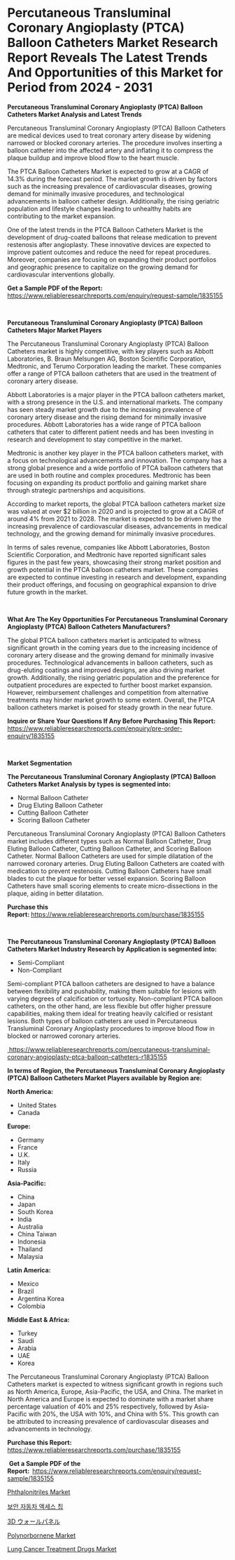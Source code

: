 <p><h1>Percutaneous Transluminal Coronary Angioplasty (PTCA) Balloon Catheters Market Research Report Reveals The Latest Trends And Opportunities of this Market for Period from 2024 - 2031</h1></p><p><strong>Percutaneous Transluminal Coronary Angioplasty (PTCA) Balloon Catheters Market Analysis and Latest Trends</strong></p>
<p><p>Percutaneous Transluminal Coronary Angioplasty (PTCA) Balloon Catheters are medical devices used to treat coronary artery disease by widening narrowed or blocked coronary arteries. The procedure involves inserting a balloon catheter into the affected artery and inflating it to compress the plaque buildup and improve blood flow to the heart muscle.</p><p>The PTCA Balloon Catheters Market is expected to grow at a CAGR of 14.3% during the forecast period. The market growth is driven by factors such as the increasing prevalence of cardiovascular diseases, growing demand for minimally invasive procedures, and technological advancements in balloon catheter design. Additionally, the rising geriatric population and lifestyle changes leading to unhealthy habits are contributing to the market expansion.</p><p>One of the latest trends in the PTCA Balloon Catheters Market is the development of drug-coated balloons that release medication to prevent restenosis after angioplasty. These innovative devices are expected to improve patient outcomes and reduce the need for repeat procedures. Moreover, companies are focusing on expanding their product portfolios and geographic presence to capitalize on the growing demand for cardiovascular interventions globally.</p></p>
<p><strong>Get a Sample PDF of the Report:&nbsp;</strong> <a href="https://www.reliableresearchreports.com/enquiry/request-sample/1835155">https://www.reliableresearchreports.com/enquiry/request-sample/1835155</a></p>
<p>&nbsp;</p>
<p><strong>Percutaneous Transluminal Coronary Angioplasty (PTCA) Balloon Catheters Major Market Players</strong></p>
<p><p>The Percutaneous Transluminal Coronary Angioplasty (PTCA) Balloon Catheters market is highly competitive, with key players such as Abbott Laboratories, B. Braun Melsungen AG, Boston Scientific Corporation, Medtronic, and Terumo Corporation leading the market. These companies offer a range of PTCA balloon catheters that are used in the treatment of coronary artery disease.</p><p>Abbott Laboratories is a major player in the PTCA balloon catheters market, with a strong presence in the U.S. and international markets. The company has seen steady market growth due to the increasing prevalence of coronary artery disease and the rising demand for minimally invasive procedures. Abbott Laboratories has a wide range of PTCA balloon catheters that cater to different patient needs and has been investing in research and development to stay competitive in the market.</p><p>Medtronic is another key player in the PTCA balloon catheters market, with a focus on technological advancements and innovation. The company has a strong global presence and a wide portfolio of PTCA balloon catheters that are used in both routine and complex procedures. Medtronic has been focusing on expanding its product portfolio and gaining market share through strategic partnerships and acquisitions.</p><p>According to market reports, the global PTCA balloon catheters market size was valued at over $2 billion in 2020 and is projected to grow at a CAGR of around 4% from 2021 to 2028. The market is expected to be driven by the increasing prevalence of cardiovascular diseases, advancements in medical technology, and the growing demand for minimally invasive procedures.</p><p>In terms of sales revenue, companies like Abbott Laboratories, Boston Scientific Corporation, and Medtronic have reported significant sales figures in the past few years, showcasing their strong market position and growth potential in the PTCA balloon catheters market. These companies are expected to continue investing in research and development, expanding their product offerings, and focusing on geographical expansion to drive future growth in the market.</p></p>
<p>&nbsp;</p>
<p><strong>What Are The Key Opportunities For Percutaneous Transluminal Coronary Angioplasty (PTCA) Balloon Catheters Manufacturers?</strong></p>
<p><p>The global PTCA balloon catheters market is anticipated to witness significant growth in the coming years due to the increasing incidence of coronary artery disease and the growing demand for minimally invasive procedures. Technological advancements in balloon catheters, such as drug-eluting coatings and improved designs, are also driving market growth. Additionally, the rising geriatric population and the preference for outpatient procedures are expected to further boost market expansion. However, reimbursement challenges and competition from alternative treatments may hinder market growth to some extent. Overall, the PTCA balloon catheters market is poised for steady growth in the near future.</p></p>
<p><strong>Inquire or Share Your Questions If Any Before Purchasing This Report:</strong> <a href="https://www.reliableresearchreports.com/enquiry/pre-order-enquiry/1835155">https://www.reliableresearchreports.com/enquiry/pre-order-enquiry/1835155</a></p>
<p>&nbsp;</p>
<p><strong>Market Segmentation</strong></p>
<p><strong>The Percutaneous Transluminal Coronary Angioplasty (PTCA) Balloon Catheters Market Analysis by types is segmented into:</strong></p>
<p><ul><li>Normal Balloon Catheter</li><li>Drug Eluting Balloon Catheter</li><li>Cutting Balloon Catheter</li><li>Scoring Balloon Catheter</li></ul></p>
<p><p>Percutaneous Transluminal Coronary Angioplasty (PTCA) Balloon Catheters market includes different types such as Normal Balloon Catheter, Drug Eluting Balloon Catheter, Cutting Balloon Catheter, and Scoring Balloon Catheter. Normal Balloon Catheters are used for simple dilatation of the narrowed coronary arteries. Drug Eluting Balloon Catheters are coated with medication to prevent restenosis. Cutting Balloon Catheters have small blades to cut the plaque for better vessel expansion. Scoring Balloon Catheters have small scoring elements to create micro-dissections in the plaque, aiding in better dilatation.</p></p>
<p><strong>Purchase this Report:&nbsp;</strong><a href="https://www.reliableresearchreports.com/purchase/1835155">https://www.reliableresearchreports.com/purchase/1835155</a></p>
<p>&nbsp;</p>
<p><strong>The Percutaneous Transluminal Coronary Angioplasty (PTCA) Balloon Catheters Market Industry Research by Application is segmented into:</strong></p>
<p><ul><li>Semi-Compliant</li><li>Non-Compliant</li></ul></p>
<p><p>Semi-compliant PTCA balloon catheters are designed to have a balance between flexibility and pushability, making them suitable for lesions with varying degrees of calcification or tortuosity. Non-compliant PTCA balloon catheters, on the other hand, are less flexible but offer higher pressure capabilities, making them ideal for treating heavily calcified or resistant lesions. Both types of balloon catheters are used in Percutaneous Transluminal Coronary Angioplasty procedures to improve blood flow in blocked or narrowed coronary arteries.</p></p>
<p><a href="https://www.reliableresearchreports.com/percutaneous-transluminal-coronary-angioplasty-ptca-balloon-catheters-r1835155">&nbsp;https://www.reliableresearchreports.com/percutaneous-transluminal-coronary-angioplasty-ptca-balloon-catheters-r1835155</a></p>
<p><strong>In terms of Region, the Percutaneous Transluminal Coronary Angioplasty (PTCA) Balloon Catheters Market Players available by Region are:</strong></p>
<p>
    <p> <strong> North America: </strong>
        <ul>
            <li>United States</li>
            <li>Canada</li>
        </ul>
        </p> 
    <p> <strong> Europe: </strong>
        <ul>
            <li>Germany</li>
            <li>France</li>
            <li>U.K.</li>
            <li>Italy</li>
            <li>Russia</li>
        </ul>
        </p> 
    <p> <strong> Asia-Pacific: </strong>
        <ul>
            <li>China</li>
            <li>Japan</li>
            <li>South Korea</li>
            <li>India</li>
            <li>Australia</li>
            <li>China Taiwan</li>
            <li>Indonesia</li>
            <li>Thailand</li>
            <li>Malaysia</li>
        </ul>
        </p> 
    <p> <strong> Latin America: </strong>
        <ul>
            <li>Mexico</li>
            <li>Brazil</li>
            <li>Argentina Korea</li>
            <li>Colombia</li>
        </ul>
        </p> 
    <p> <strong> Middle East & Africa: </strong>
        <ul>
            <li>Turkey</li>
            <li>Saudi</li>
            <li>Arabia</li>
            <li>UAE</li>
            <li>Korea</li>
        </ul>
    </p>
    </p>
<p><p>The Percutaneous Transluminal Coronary Angioplasty (PTCA) Balloon Catheters market is expected to witness significant growth in regions such as North America, Europe, Asia-Pacific, the USA, and China. The market in North America and Europe is expected to dominate with a market share percentage valuation of 40% and 25% respectively, followed by Asia-Pacific with 20%, the USA with 10%, and China with 5%. This growth can be attributed to increasing prevalence of cardiovascular diseases and advancements in technology.</p></p>
<p><strong>Purchase this Report: </strong><a href="https://www.reliableresearchreports.com/purchase/1835155">https://www.reliableresearchreports.com/purchase/1835155</a></p>
<p>&nbsp;<strong>Get a Sample PDF of the Report:&nbsp;&nbsp;</strong><a href="https://www.reliableresearchreports.com/enquiry/request-sample/1835155">https://www.reliableresearchreports.com/enquiry/request-sample/1835155</a></p>
<p><strong></strong></p>
<p><p><a href="https://www.linkedin.com/pulse/phthalonitriles-market-overview-global-trends-future-prospects-gosae">Phthalonitriles Market</a></p><p><a href="https://github.com/WilburKihn5676/Market-Research-Report-List-2/blob/main/867856599960.md">보안 자동차 액세스 칩</a></p><p><a href="https://medium.com/@mt14785/3d%E3%82%A6%E3%82%A9%E3%83%BC%E3%83%AB%E3%83%91%E3%83%8D%E3%83%AB%E5%B8%82%E5%A0%B4%E3%81%AF-%E5%B8%82%E5%A0%B4%E3%82%B7%E3%82%A7%E3%82%A2-%E5%B8%82%E5%A0%B4%E3%83%88%E3%83%AC%E3%83%B3%E3%83%89-%E5%B8%82%E5%A0%B4%E6%88%90%E9%95%B7%E3%81%AB%E9%96%A2%E3%81%99%E3%82%8B%E6%83%85%E5%A0%B1%E3%82%92%E6%8F%90%E4%BE%9B%E3%81%97%E3%81%A6%E3%81%84%E3%81%BE%E3%81%99-120e186d9f91">3D ウォールパネル</a></p><p><a href="https://www.linkedin.com/pulse/navigating-global-polynorbornene-market-landscape-trends-hdpqe">Polynorbornene Market</a></p><p><a href="https://github.com/faisalayoob601/Market-Research-Report-List-1/blob/main/lung-cancer-treatment-drugs-market.md">Lung Cancer Treatment Drugs Market</a></p></p>